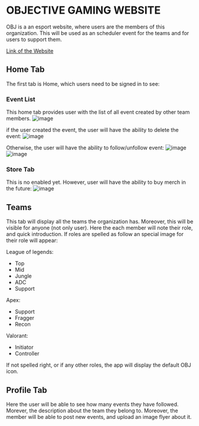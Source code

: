 # OBJECTIVE GAMING WEBSITE
 OBJ is a an esport website, where users are the members of this organization. This will be used as an scheduler event for the teams and for users to support them.
 
 [Link of the Website](https://objectivegaming.herokuapp.com/team)
 
## Home Tab
The first tab is Home, which users need to be signed in to see:
 
### Event List
This home tab provides user with the list of all event created by other team members. 
![image](https://user-images.githubusercontent.com/21368903/231852797-bc7a7da2-d13c-4501-aac6-19424f751dd3.png)

if the user created the event, the user will have the ability to delete the event:
![image](https://user-images.githubusercontent.com/21368903/231861873-e350d23e-87bd-4592-91c6-2f323e6b3df7.png)

Otherwise, the user will have the ability to follow/unfollow event:
![image](https://user-images.githubusercontent.com/21368903/231855302-0e4d974d-e8a4-4aab-b829-92c25436cbba.png)
![image](https://user-images.githubusercontent.com/21368903/231855358-da970dff-0e90-4df6-9c9e-c22f7b9e16c0.png)
   
### Store Tab
This is no enabled yet. However, user will have the ability to buy merch in the future:
![image](https://user-images.githubusercontent.com/21368903/231857814-fe527194-57a5-4dfa-a20f-730def2146f8.png)

## Teams
This tab will display all the teams the organization has. Moreover, this will be visible for anyone (not only user). Here the each member will note their role, and quick introduction. If roles are spelled as follow an special image for their role will appear:

League of legends:
- Top
- Mid
- Jungle
- ADC
- Support

Apex:
- Support
- Fragger
- Recon

Valorant:
- Initiator
- Controller

If not spelled right, or if any other roles, the app will display the default OBJ icon.

## Profile Tab
Here the user will be able to see how many events they have followed. Morever, the description about the team they belong to. Moreover, the member will be able to post new events, and upload an image flyer about it. 
